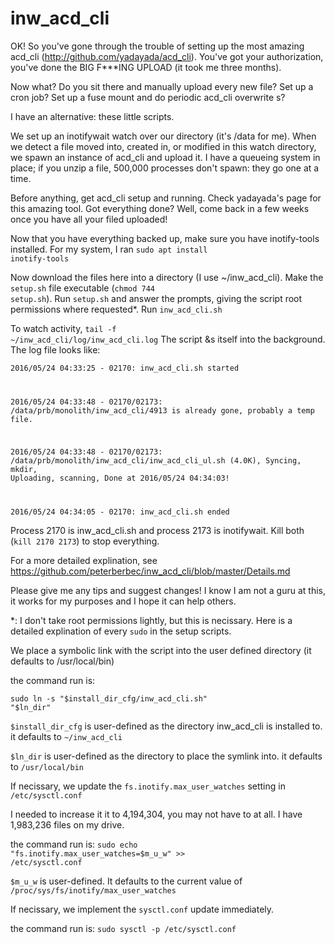 # inw_acd_cli
OK! So you've gone through the trouble of setting up the most amazing acd_cli (http://github.com/yadayada/acd_cli). You've got your authorization, you've done the BIG F***ING UPLOAD (it took me three months).

Now what? Do you sit there and manually upload every new file? Set up a cron job? Set up a fuse mount and do periodic acd_cli overwrite s?

I have an alternative: these little scripts.

We set up an inotifywait watch over our directory (it's /data for me). When we detect a file moved into, created in, or modified in this watch directory, we spawn an instance of acd_cli and upload it. I have a queueing system in place; if you unzip a file, 500,000 processes don't spawn: they go one at a time.

Before anything, get acd_cli setup and running. Check yadayada's page for this amazing tool. Got everything done? Well, come back in a few weeks once you have all your filed uploaded!

Now that you have everything backed up, make sure you have inotify-tools installed. For my system, I ran <code>sudo apt install inotify-tools</code> 

Now download the files here into a directory (I use ~/inw_acd_cli). Make the <code>setup.sh</code> file executable (<code>chmod 744 setup.sh</code>). Run <code>setup.sh</code> and answer the prompts, giving the script root permissions where requested*. Run <code>inw_acd_cli.sh</code>

To watch activity, <code>tail -f ~/inw_acd_cli/log/inw_acd_cli.log</code> The script &s itself into the background. The log file looks like:

<code>2016/05/24 04:33:25 - 02170: inw_acd_cli.sh started

2016/05/24 04:33:48 - 02170/02173: /data/prb/monolith/inw_acd_cli/4913 is already gone, probably a temp file.

2016/05/24 04:33:48 - 02170/02173: /data/prb/monolith/inw_acd_cli/inw_acd_cli_ul.sh (4.0K), Syncing, mkdir, Uploading, scanning, Done at 2016/05/24 04:34:03!

2016/05/24 04:34:05 - 02170: inw_acd_cli.sh ended</code>

Process 2170 is inw_acd_cli.sh and process 2173 is inotifywait. Kill both (<code>kill 2170 2173</code>) to stop everything.

For a more detailed explination, see https://github.com/peterberbec/inw_acd_cli/blob/master/Details.md

Please give me any tips and suggest changes! I know I am not a guru at this, it works for my purposes and I hope it can help others.

*: I don't take root permissions lightly, but this is necissary. Here is a detailed explination of every <code>sudo</code> in the setup scripts.

We place a symbolic link with the script into the user defined directory (it defaults to /usr/local/bin)

the command run is: 

<code>sudo ln -s "$install_dir_cfg/inw_acd_cli.sh" "$ln_dir"</code>

<code>$install_dir_cfg</code> is user-defined as the directory inw_acd_cli is installed to. it defaults to <code>~/inw_acd_cli</code>
    
<code>$ln_dir</code> is user-defined as the directory to place the symlink into. it defaults to <code>/usr/local/bin</code>

If necissary, we update the <code>fs.inotify.max_user_watches</code> setting in <code>/etc/sysctl.conf</code>

I needed to increase it it to 4,194,304, you may not have to at all. I have 1,983,236 files on my drive.
   
 the command run is: <code>sudo echo "fs.inotify.max_user_watches=$m_u_w" >> /etc/sysctl.conf</code>
    
<code>$m_u_w</code> is user-defined. It defaults to the current value of <code>/proc/sys/fs/inotify/max_user_watches</code>

If necissary, we implement the <code>sysctl.conf</code> update immediately.

the command run is: <code>sudo sysctl -p /etc/sysctl.conf</code>
